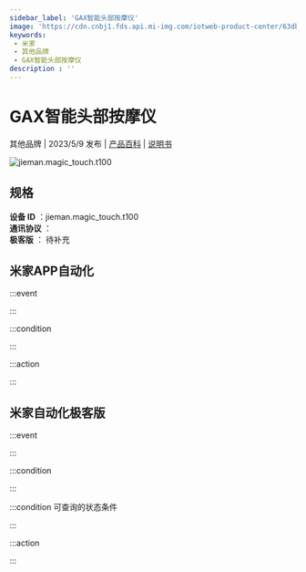 ```yaml
---
sidebar_label: 'GAX智能头部按摩仪'
image: 'https://cdn.cnbj1.fds.api.mi-img.com/iotweb-product-center/63dbd5c81b87e86ee4b7ccd5b12fa147_1681802145770.png?GalaxyAccessKeyId=AKVGLQWBOVIRQ3XLEW&Expires=9223372036854775807&Signature=5vhpZq1jO9y0Dfo4qg3wR3xqnw8='
keywords: 
 - 米家
 - 其他品牌
 - GAX智能头部按摩仪
description : ''
---
```

# GAX智能头部按摩仪

其他品牌 | 2023/5/9 发布 | [产品百科](https://home.mi.com/webapp/content/baike/product/index.html?model=jieman.magic_touch.t100/) | [说明书](https://home.mi.com/views/introduction.html?model=jieman.magic_touch.t100&region=cn)

![jieman.magic_touch.t100](https://cdn.cnbj1.fds.api.mi-img.com/iotweb-product-center/63dbd5c81b87e86ee4b7ccd5b12fa147_1681802145770.png?GalaxyAccessKeyId=AKVGLQWBOVIRQ3XLEW&Expires=9223372036854775807&Signature=5vhpZq1jO9y0Dfo4qg3wR3xqnw8=)

## 规格  
> 
**设备 ID** ：jieman.magic_touch.t100  
**通讯协议** ：  
**极客版**  ： 待补充 


## 米家APP自动化  

:::event  

:::

:::condition  

:::

:::action   

:::

## 米家自动化极客版  

:::event  

:::

:::condition  

:::

:::condition 可查询的状态条件  

:::

:::action  

:::

        
